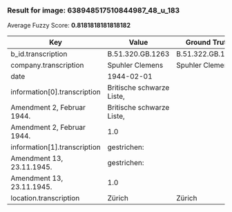 ### Result for image: 638948517510844987_48_u_183
Average Fuzzy Score: **0.8181818181818182**
<small>

| Key | Value | Ground Truth | Score |
| --- | --- | --- | --- |
| b_id.transcription | B.51.320.GB.1263 | B.51.322.GB.1263. | 0.9090909090909091 |
| company.transcription | Spuhler Clemens | Spuhler Clemens | 1.0 |
| date | 1944-02-01 |  | 0.0 |
| information[0].transcription | Britische schwarze Liste,
Amendment 2, Februar 1944. | Britische schwarze Liste,
Amendment 2, Februar 1944. | 1.0 |
| information[1].transcription | gestrichen:
Amendment 13, 23.11.1945. | gestrichen:
Amendment 13, 23.11.1945. | 1.0 |
| location.transcription | Zürich | Zürich | 1.0 |

</small>
